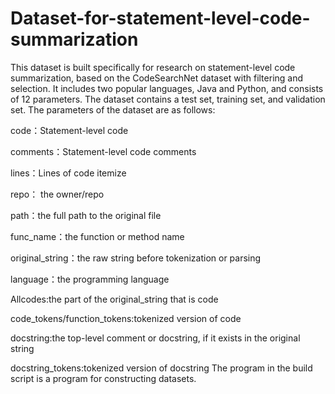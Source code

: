 # Dataset-for-statement-level-code-summarization
This dataset is built specifically for research on statement-level code summarization, based on the CodeSearchNet dataset with filtering and selection. It includes two popular languages, Java and Python, and consists of 12 parameters. The dataset contains a test set, training set, and validation set.
The parameters of the dataset are as follows:

code：Statement-level code

comments：Statement-level code comments

lines：Lines of code itemize

repo： the owner/repo

path：the full path to the original file 

func_name：the function or method name 

original_string：the raw string before tokenization or parsing 

language：the programming language

Allcodes:the part of the original\_string that is code

code_tokens/function_tokens:tokenized version of code

docstring:the top-level comment or docstring, if it exists in the original string

docstring_tokens:tokenized version of docstring
The program in the build script is a program for constructing datasets.

